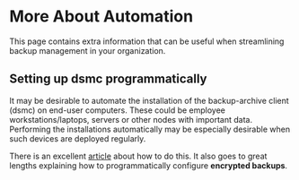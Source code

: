 More About Automation
=======================
This page contains extra information that can be useful when streamlining backup management in your organization.

Setting up dsmc programmatically
-------------------------------------
It may be desirable to automate the installation of the backup-archive client 
(dsmc) on end-user computers. 
These could be employee workstations/laptops, 
servers or other nodes with important data. 
Performing the installations automatically may be especially desirable 
when such devices are deployed regularly.

There is an excellent <a href="https://blog.sigterm.se/posts/the-joys-of-bootstrapping-ibm-backup-client/" target="_blank">article</a> about how to do this. 
It also goes to great lengths explaining how to programmatically configure 
**encrypted backups**.
